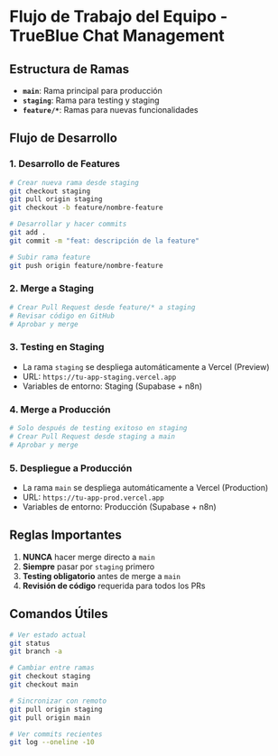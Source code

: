 # Flujo de Trabajo del Equipo - TrueBlue Chat Management

## Estructura de Ramas

- **`main`**: Rama principal para producción
- **`staging`**: Rama para testing y staging
- **`feature/*`**: Ramas para nuevas funcionalidades

## Flujo de Desarrollo

### 1. Desarrollo de Features
```bash
# Crear nueva rama desde staging
git checkout staging
git pull origin staging
git checkout -b feature/nombre-feature

# Desarrollar y hacer commits
git add .
git commit -m "feat: descripción de la feature"

# Subir rama feature
git push origin feature/nombre-feature
```

### 2. Merge a Staging
```bash
# Crear Pull Request desde feature/* a staging
# Revisar código en GitHub
# Aprobar y merge
```

### 3. Testing en Staging
- La rama `staging` se despliega automáticamente a Vercel (Preview)
- URL: `https://tu-app-staging.vercel.app`
- Variables de entorno: Staging (Supabase + n8n)

### 4. Merge a Producción
```bash
# Solo después de testing exitoso en staging
# Crear Pull Request desde staging a main
# Aprobar y merge
```

### 5. Despliegue a Producción
- La rama `main` se despliega automáticamente a Vercel (Production)
- URL: `https://tu-app-prod.vercel.app`
- Variables de entorno: Producción (Supabase + n8n)

## Reglas Importantes

1. **NUNCA** hacer merge directo a `main`
2. **Siempre** pasar por `staging` primero
3. **Testing obligatorio** antes de merge a `main`
4. **Revisión de código** requerida para todos los PRs

## Comandos Útiles

```bash
# Ver estado actual
git status
git branch -a

# Cambiar entre ramas
git checkout staging
git checkout main

# Sincronizar con remoto
git pull origin staging
git pull origin main

# Ver commits recientes
git log --oneline -10
```
